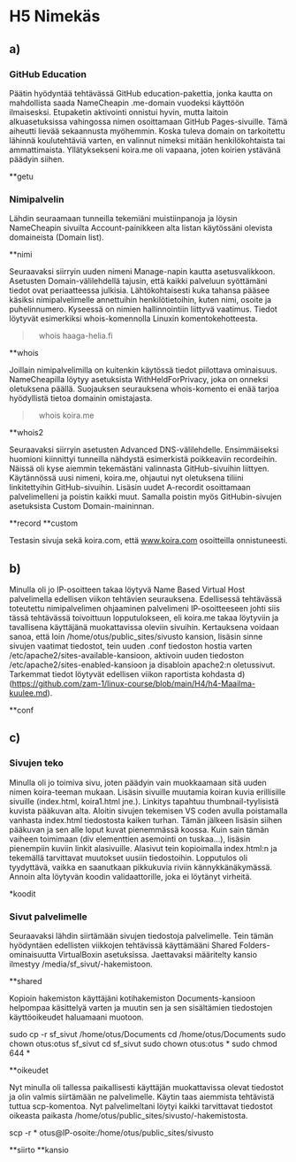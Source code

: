 # H5 Nimekäs

## a)

### GitHub Education

Päätin hyödyntää tehtävässä GitHub education-pakettia, jonka kautta on mahdollista saada NameCheapin .me-domain vuodeksi käyttöön ilmaisesksi. Etupaketin aktivointi onnistui hyvin, mutta laitoin alkuasetuksissa vahingossa nimen osoittamaan GitHub Pages-sivuille. Tämä aiheutti lievää sekaannusta myöhemmin. Koska tuleva domain on tarkoitettu lähinnä koulutehtäviä varten, en valinnut nimeksi mitään henkilökohtaista tai ammattimaista. Yllätyksekseni koira.me oli vapaana, joten koirien ystävänä päädyin siihen.

**getu

### Nimipalvelin

Lähdin seuraamaan tunneilla tekemiäni muistiinpanoja ja löysin NameCheapin sivuilta Account-painikkeen alta listan käytössäni olevista domaineista (Domain list).

**nimi

Seuraavaksi siirryin uuden nimeni Manage-napin kautta asetusvalikkoon. Asetusten Domain-välilehdellä tajusin, että kaikki palveluun syöttämäni tiedot ovat periaatteessa julkisia. Lähtökohtaisesti kuka tahansa pääsee käsiksi nimipalvelimelle annettuihin henkilötietoihin, kuten nimi, osoite ja puhelinnumero. Kyseessä on nimien hallinnointiin liittyvä vaatimus. Tiedot löytyvät esimerkiksi whois-komennolla Linuxin komentokehotteesta.

>&emsp;whois haaga-helia.fi

**whois

Joillain nimipalvelimilla on kuitenkin käytössä tiedot piilottava ominaisuus. NameCheapilla löytyy asetuksista WithHeldForPrivacy, joka on onneksi oletuksena päällä. Suojauksen seurauksena whois-komento ei enää tarjoa hyödyllistä tietoa domainin omistajasta.

>&emsp;whois koira.me

**whois2

Seuraavaksi siirryin asetusten Advanced DNS-välilehdelle. Ensimmäiseksi huomioni kiinnittyi tunneilla nähdystä esimerkistä poikkeaviin recordeihin. Näissä oli kyse aiemmin tekemästäni valinnasta GitHub-sivuihin liittyen. Käytännössä uusi nimeni, koira.me, ohjautui nyt oletuksena tiliini linkitettyihin GitHub-sivuihin. Lisäsin uudet A-recordit osoittamaan palvelimelleni ja poistin kaikki muut. Samalla poistin myös GitHubin-sivujen asetuksista Custom Domain-maininnan.

**record
**custom

Testasin sivuja sekä koira.com, että www.koira.com osoitteilla onnistuneesti.

## b)

Minulla oli jo IP-osoitteen takaa löytyvä Name Based Virtual Host palvelimella edellisen viikon tehtävien seurauksena. Edellisessä tehtävässä toteutettu nimipalvelimen ohjaaminen palvelimeni IP-osoitteeseen johti siis tässä tehtävässä toivoittuun lopputulokseen, eli koira.me takaa löytyviin ja tavallisena käyttäjänä muokattavissa oleviin sivuihin. Kertauksena voidaan sanoa, että loin /home/otus/public_sites/sivusto kansion, lisäsin sinne sivujen vaatimat tiedostot, tein uuden .conf tiedoston hostia varten /etc/apache2/sites-available-kansioon, aktivoin uuden tiedoston /etc/apache2/sites-enabled-kansioon ja disabloin apache2:n oletussivut. Tarkemmat tiedot löytyvät edellisen viikon raportista kohdasta d) (https://github.com/zam-1/linux-course/blob/main/H4/h4-Maailma-kuulee.md).

**conf

## c)

### Sivujen teko

Minulla oli jo toimiva sivu, joten päädyin vain muokkaamaan sitä uuden nimen koira-teeman mukaan. Lisäsin sivuille muutamia koiran kuvia erillisille sivuille (index.html, koira1.html jne.). Linkitys tapahtuu thumbnail-tyylisistä kuvista pääkuvan alta. Aloitin sivujen tekemisen VS coden avulla poistamalla vanhasta index.html tiedostosta kaiken turhan. Tämän jälkeen lisäsin siihen pääkuvan ja sen alle loput kuvat pienemmässä koossa. Kuin sain tämän vaiheen toimimaan (div elementtien asemointi on tuskaa...), lisäsin pienempiin kuviin linkit alasivuille. Alasivut tein kopioimalla index.html:n ja tekemällä tarvittavat muutokset uusiin tiedostoihin. Lopputulos oli tyydyttävä, vaikka en saanutkaan pikkukuvia riviin kännykkänäkymässä. Annoin alta löytyvän koodin validaattorille, joka ei löytänyt virheitä.

*koodit

### Sivut palvelimelle

Seuraavaksi lähdin siirtämään sivujen tiedostoja palvelimelle. Tein tämän hyödyntäen edellisten viikkojen tehtävissä käyttämääni Shared Folders-ominaisuutta VirtualBoxin asetuksissa. Jaettavaksi määritelty kansio ilmestyy /media/sf_sivut/-hakemistoon.

**shared

Kopioin hakemiston käyttäjäni kotihakemiston Documents-kansioon helpompaa käsittelyä varten ja muutin sen ja sen sisältämien tiedostojen käyttöoikeudet haluamaani muotoon.

sudo cp -r sf_sivut /home/otus/Documents
cd /home/otus/Documents
sudo chown otus:otus sf_sivut
cd sf_sivut
sudo chown otus:otus *
sudo chmod 644 *

**oikeudet

Nyt minulla oli tallessa paikallisesti käyttäjän muokattavissa olevat tiedostot ja olin valmis siirtämään ne palvelimelle. Käytin taas aiemmista tehtävistä tuttua scp-komentoa. Nyt palvelimeltani löytyi kaikki tarvittavat tiedostot oikeasta paikasta /home/otus/public_sites/sivusto/-hakemistosta.

scp -r * otus@IP-osoite:/home/otus/public_sites/sivusto

**siirto
**kansio






